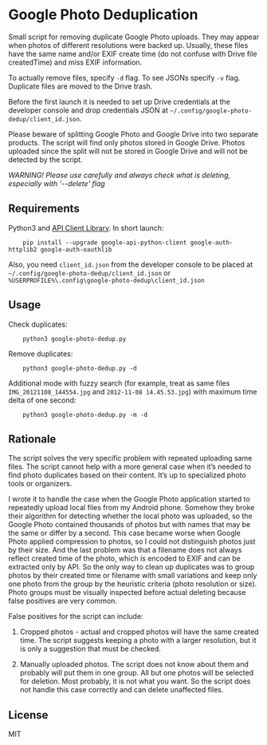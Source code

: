 # Google Photo Deduplication

Small script for removing duplicate Google Photo uploads.
They may appear when photos of different resolutions were backed up.
Usually, these files have the same name and/or EXIF create time (do not
confuse with Drive file createdTime) and miss EXIF information.

To actually remove files, specify `-d` flag. To see JSONs specify `-v` flag.
Duplicate files are moved to the Drive trash.

Before the first launch it is needed to set up Drive credentials at the developer console
and drop credentials JSON at `~/.config/google-photo-dedup/client_id.json`.

Please beware of splitting Google Photo and Google Drive into two separate products. The script will find only photos stored in
Google Drive. Photos uploaded since the split will not be stored in Google Drive and will not be detected by the script.

*WARNING! Please use carefully and always check what is deleting, especially with '--delete' flag*

## Requirements

Python3 and [API Client Library](https://developers.google.com/api-client-library/python/start/installation).
In short launch:

		pip install --upgrade google-api-python-client google-auth-httplib2 google-auth-oauthlib

Also, you need `client_id.json` from the developer console to be placed at
`~/.config/google-photo-dedup/client_id.json` or `%USERPROFILE%\.config\google-photo-dedup\client_id.json`

## Usage

Check duplicates:

		python3 google-photo-dedup.py

Remove duplicates:

		python3 google-photo-dedup.py -d

Additional mode with fuzzy search (for example, treat as same files
`IMG_20121108_144554.jpg` and `2012-11-08 14.45.53.jpg`) with maximum time delta of one second:

		python3 google-photo-dedup.py -m -d

## Rationale

The script solves the very specific problem with repeated uploading same files.  The script cannot help with a more general case when it’s needed to find photo duplicates based on their content. It’s up to specialized photo tools or organizers.

I wrote it to handle the case when the Google Photo application started to repeatedly upload local files from my Android phone. Somehow they broke their algorithm for detecting whether the local photo was uploaded, so the Google Photo contained thousands of photos but with names that may be the same or differ by a second. This case became worse when Google Photo applied compression to photos, so I could not distinguish photos just by their size. And the last problem was that a filename does not always reflect created time of the photo, which is encoded to EXIF and can be extracted only by API. So the only way to clean up duplicates was to group photos by their created time or filename with small variations and keep only one photo from the group by the heuristic criteria (photo resolution or size). Photo groups must be visually inspected before actual deleting because false positives are very common.

False positives for the script can include:

1. Cropped photos - actual and cropped photos will have the same created time.
  The script suggests keeping a photo with a larger resolution, but it is only a suggestion that must be checked.

2. Manually uploaded photos.
  The script does not know about them and probably will put them in one group. All but one photos will be selected for deletion. Most probably, it is not what you want. So the script does not handle this case correctly and can delete unaffected files.


## License

MIT
